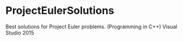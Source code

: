 # ProjectEulerSolutions
Best solutions for Project Euler problems. (Programming in C++) Visual Studio 2015
